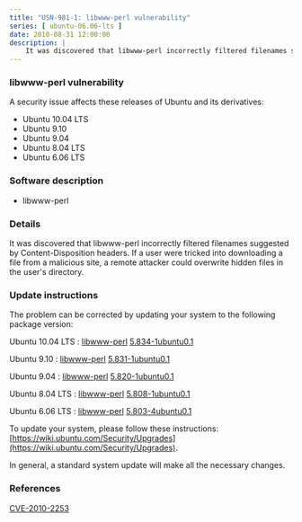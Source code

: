 ```yaml
---
title: "USN-981-1: libwww-perl vulnerability"
series: [ ubuntu-06.06-lts ]
date: 2010-08-31 12:00:00
description: |
    It was discovered that libwww-perl incorrectly filtered filenames suggested by Content-Disposition headers. If a user were tricked into downloading a file from a malicious site, a remote attacker could overwrite hidden files in the user&#39;s directory. 
--- 
```

 
### libwww-perl vulnerability

A security issue affects these releases of Ubuntu and its derivatives:

* Ubuntu 10.04 LTS
* Ubuntu 9.10
* Ubuntu 9.04
* Ubuntu 8.04 LTS
* Ubuntu 6.06 LTS

### Software description

* libwww-perl 

### Details

It was discovered that libwww-perl incorrectly filtered filenames suggested by Content-Disposition headers. If a user were tricked into downloading a file from a malicious site, a remote attacker could overwrite hidden files in the user&#39;s directory. 

### Update instructions

The problem can be corrected by updating your system to the following package version:

Ubuntu 10.04 LTS
 : [libwww-perl](https://launchpad.net/ubuntu/+source/libwww-perl) <span> [5.834-1ubuntu0.1](https://launchpad.net/ubuntu/+source/libwww-perl/5.834-1ubuntu0.1) </span> 

Ubuntu 9.10
 : [libwww-perl](https://launchpad.net/ubuntu/+source/libwww-perl) <span> [5.831-1ubuntu0.1](https://launchpad.net/ubuntu/+source/libwww-perl/5.831-1ubuntu0.1) </span> 

Ubuntu 9.04
 : [libwww-perl](https://launchpad.net/ubuntu/+source/libwww-perl) <span> [5.820-1ubuntu0.1](https://launchpad.net/ubuntu/+source/libwww-perl/5.820-1ubuntu0.1) </span> 

Ubuntu 8.04 LTS
 : [libwww-perl](https://launchpad.net/ubuntu/+source/libwww-perl) <span> [5.808-1ubuntu0.1](https://launchpad.net/ubuntu/+source/libwww-perl/5.808-1ubuntu0.1) </span> 

Ubuntu 6.06 LTS
 : [libwww-perl](https://launchpad.net/ubuntu/+source/libwww-perl) <span> [5.803-4ubuntu0.1](https://launchpad.net/ubuntu/+source/libwww-perl/5.803-4ubuntu0.1) </span> 

To update your system, please follow these instructions: [https://wiki.ubuntu.com/Security/Upgrades](https://wiki.ubuntu.com/Security/Upgrades).

In general, a standard system update will make all the necessary changes. 

### References

 [CVE-2010-2253](http://people.ubuntu.com/~ubuntu-security/cve/CVE-2010-2253)
 
